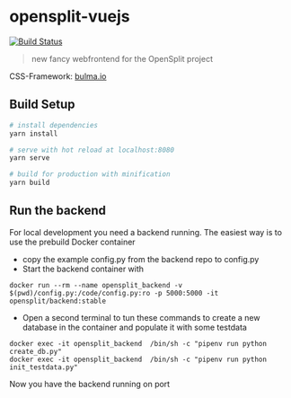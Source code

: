 # opensplit-vuejs
[![Build Status](https://travis-ci.org/OpenSplit/opensplit-frontend.svg?branch=master)](https://travis-ci.org/OpenSplit/opensplit-frontend)

> new fancy webfrontend for the OpenSplit project

CSS-Framework: [bulma.io](https://bulma.io/)

## Build Setup

``` bash
# install dependencies
yarn install

# serve with hot reload at localhost:8080
yarn serve

# build for production with minification
yarn build

```

## Run the backend
For local development you need a backend running. The easiest way is to use the prebuild Docker container

* copy the example config.py from the backend repo to config.py
* Start the backend container with
```
docker run --rm --name opensplit_backend -v $(pwd)/config.py:/code/config.py:ro -p 5000:5000 -it opensplit/backend:stable
```
* Open a second terminal to tun these commands to create a new database in the container and populate it with some testdata
```
docker exec -it opensplit_backend  /bin/sh -c "pipenv run python create_db.py"
docker exec -it opensplit_backend  /bin/sh -c "pipenv run python init_testdata.py"
```

Now you have the backend running on port 